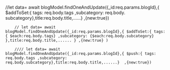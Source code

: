 


































































































 //let data= await blogModel.findOneAndUpdate({_id:req.params.blogId},{ $addToSet:{ tags: req.body.tags ,subcategory: req.body.    subcategory},title:req.body.title,......}  ,{new:true})

        // let data= await blogModel.findOneAndUpdate({_id:req.params.blogId},{ $addToSet:{ tags:{ $each:req.body.tags} ,subcategory: {$each:req.body.subcategory} },title:req.body.title,...... } ,{new:true} )

        //// let data= await blogModel.findOneAndUpdate({_id:req.params.blogId},{ $push:{ tags: req.body.tags ,subcategory: req.body.subcategory},title:req.body.title,......}  ,{new:true})
        